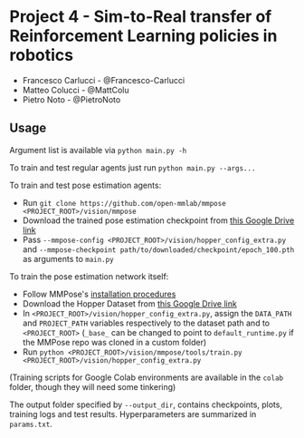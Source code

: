 # Project 4 - Sim-to-Real transfer of Reinforcement Learning policies in robotics

- Francesco Carlucci - @Francesco-Carlucci
- Matteo Colucci - @MattColu
- Pietro Noto - @PietroNoto

## Usage

Argument list is available via `python main.py -h`

To train and test regular agents just run `python main.py --args...`

To train and test pose estimation agents:

- Run `git clone https://github.com/open-mmlab/mmpose <PROJECT_ROOT>/vision/mmpose`
- Download the trained pose estimation checkpoint from [this Google Drive link](https://drive.google.com/file/d/1_D-03IVNWFkfMc5FLXlGEqpDNuctU0h6/view?usp=sharing)
- Pass `--mmpose-config <PROJECT_ROOT>/vision/hopper_config_extra.py` and `--mmpose-checkpoint path/to/downloaded/checkpoint/epoch_100.pth` as arguments to `main.py`

To train the pose estimation network itself:

- Follow MMPose's [installation procedures](https://mmpose.readthedocs.io/en/latest/installation.html)
- Download the Hopper Dataset from [this Google Drive link](https://drive.google.com/drive/folders/1ejTVU4h5b1wYsVVvIjThKZpJL7XlnUsT?usp=sharing)
- In `<PROJECT_ROOT>/vision/hopper_config_extra.py`, assign the `DATA_PATH` and `PROJECT_PATH` variables respectively to the dataset path and to `<PROJECT_ROOT>` (`_base_` can be changed to point to `default_runtime.py` if the MMPose repo was cloned in a custom folder)
- Run `python <PROJECT_ROOT>/vision/mmpose/tools/train.py <PROJECT_ROOT>/vision/hopper_config_extra.py`

(Training scripts for Google Colab environments are available in the `colab` folder, though they will need some tinkering)

The output folder specified by `--output_dir`, contains checkpoints, plots, training logs and test results. Hyperparameters are summarized in `params.txt`.
